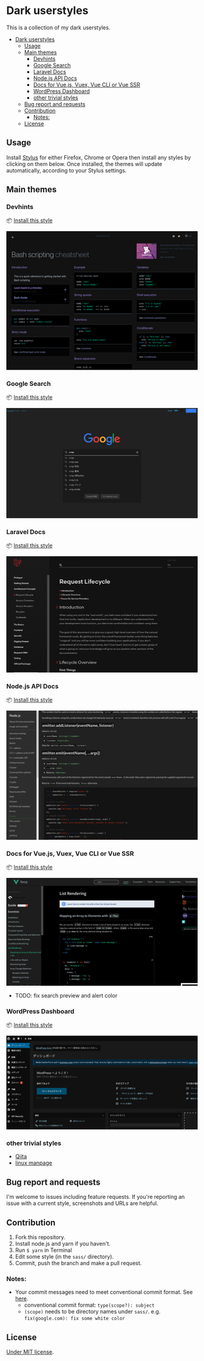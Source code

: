 # Dark userstyles
This is a collection of my dark userstyles.

- [Dark userstyles](#dark-userstyles)
    - [Usage](#usage)
    - [Main themes](#main-themes)
        - [Devhints](#devhints)
        - [Google Search](#google-search)
        - [Laravel Docs](#laravel-docs)
        - [Node.js API Docs](#nodejs-api-docs)
        - [Docs for Vue.js, Vuex, Vue CLI or Vue SSR](#docs-for-vuejs-vuex-vue-cli-or-vue-ssr)
        - [WordPress Dashboard](#wordpress-dashboard)
        - [other trivial styles](#other-trivial-styles)
    - [Bug report and requests](#bug-report-and-requests)
    - [Contribution](#contribution)
        - [Notes:](#notes)
    - [License](#license)

## Usage
Install [Stylus](https://add0n.com/stylus.html) for either Firefox, Chrome or Opera then install any styles by clicking on them below. Once installed, the themes will update automatically, according to your Stylus settings.

## Main themes
### Devhints
📦 [Install this style](https://github.com/xentok/userstyles/raw/main/build/devhints.io/dark.user.css)

![Devhints](image/devhints.io.png)

### Google Search
📦 [Install this style](https://github.com/xentok/userstyles/raw/main/build/google.com/clean-dark.user.css)

![Google](image/google.com.png)

### Laravel Docs
📦 [Install this style](https://github.com/xentok/userstyles/raw/main/build/laravel.com/dark.user.css)

![Laravel](image/laravel.com.png)

### Node.js API Docs
📦 [Install this style](https://github.com/xentok/userstyles/raw/main/build/nodejs.org/dark.user.css)

![Node.js API](image/nodejs.org.png)

### Docs for Vue.js, Vuex, Vue CLI or Vue SSR
📦 [Install this style](https://github.com/xentok/userstyles/raw/main/build/vuejs.org/dark.user.css)

![Vue](image/vuejs.org.png)

* TODO: fix search preview and alert color

### WordPress Dashboard
📦 [Install this style](https://github.com/xentok/userstyles/raw/main/build/wordpress/black.user.css)

![WordPress](image/wordpress.png)

### other trivial styles
* [Qiita](https://github.com/xentok/userstyles/raw/main/build/qiita.com/dark.user.css)
* [linux manpage](https://github.com/xentok/userstyles/raw/main/build/linux.die.net/dark.user.css)

## Bug report and requests
I'm welcome to issues including feature requests.
If you're reporting an issue with a current style, screenshots and URLs are helpful.

## Contribution
1. Fork this repository.
2. Install node.js and yarn if you haven't.
3. Run `$ yarn` in Terminal
4. Edit some style (in the `sass/` directory).
5. Commit, push the branch and make a pull request.

### Notes:
* Your commit messages need to meet conventional commit format. See [here](https://github.com/conventional-changelog/commitlint#what-is-commitlint).
    * conventional commit format: `type(scope?): subject`
    * `(scope)` needs to be directory names under `sass/`. e.g. `fix(google.com): fix some white color`

## License
[Under MIT license](https://opensource.org/licenses/MIT).
